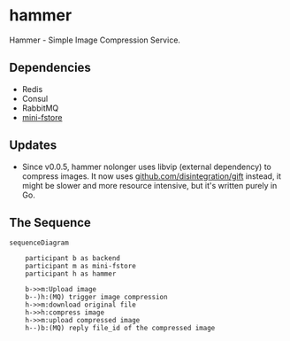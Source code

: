 # hammer

Hammer - Simple Image Compression Service.

## Dependencies

- Redis
- Consul
- RabbitMQ
- [mini-fstore](https://github.com/curtisnewbie/mini-fstore)

## Updates

- Since v0.0.5, hammer nolonger uses libvip (external dependency) to compress images. It now uses [github.com/disintegration/gift](github.com/disintegration/gift) instead, it might be slower and more resource intensive, but it's written purely in Go.

## The Sequence

```mermaid
sequenceDiagram

    participant b as backend
    participant m as mini-fstore
    participant h as hammer

    b->>m:Upload image
    b--)h:(MQ) trigger image compression
    h->>m:download original file
    h->>h:compress image
    h->>m:upload compressed image
    h--)b:(MQ) reply file_id of the compressed image
```